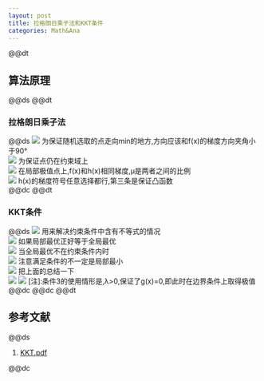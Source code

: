 ```yaml
---  
layout: post  
title: 拉格朗日乘子法和KKT条件  
categories: Math&Ana  
---  
```

@@dt
## 算法原理
@@ds
@@dt
### 拉格朗日乘子法
@@ds
![](https://s3.jpg.cm/2020/08/15/uPISz.png)
为保证随机选取的点走向min的地方,方向应该和f(x)的梯度方向夹角小于90°  
![](https://s3.jpg.cm/2020/08/15/uPL3u.png)
为保证点仍在约束域上  
![](https://s3.jpg.cm/2020/08/15/uPRRG.png)
在局部极值点上,f(x)和h(x)相同梯度,μ是两者之间的比例  
![](https://s3.jpg.cm/2020/08/15/uLTue.png)
h(x)的梯度符号任意选择都行,第三条是保证凸函数  
@@dc
@@dt
### KKT条件
@@ds
![](https://s3.jpg.cm/2020/08/15/uL9Pk.png)
用来解决约束条件中含有不等式的情况  
![](https://s3.jpg.cm/2020/08/15/uLiMr.png)
如果局部最优正好等于全局最优  
![](https://s3.jpg.cm/2020/08/15/uLa4y.png)
当全局最优不在约束条件内时  
![](https://s3.jpg.cm/2020/08/15/uLD85.png)
注意满足条件的不一定是局部最小  
![](https://s3.jpg.cm/2020/08/15/uLMkC.png)
把上面的总结一下  
![](https://s3.jpg.cm/2020/08/15/uLO9t.png)
![](https://s3.jpg.cm/2020/08/15/uPGQR.png)
[注]:条件3的使用情形是,λ>0,保证了g(x)=0,即此时在边界条件上取得极值  
@@dc
@@dc
@@dt
## 参考文献
@@ds
1. [KKT.pdf](http://www.csc.kth.se/utbildning/kth/kurser/DD3364/Lectures/KKT.pdf)  

@@dc
